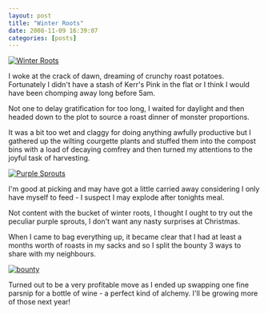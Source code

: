```yaml
---
layout: post
title: "Winter Roots"
date: 2008-11-09 16:39:07
categories: [posts]
---
```


[![Winter Roots](http://farm4.static.flickr.com/3153/3015043407_77b214e819_m.jpg)](http://www.flickr.com/photos/warriorwomen/3015043407/)

I woke at the crack of dawn, dreaming of crunchy roast potatoes. Fortunately I didn't have a stash of Kerr's Pink in the flat or I think I would have been chomping away long before 5am.

Not one to delay gratification for too long, I waited for daylight and then headed down to the plot to source a roast dinner of monster proportions.

It was a bit too wet and claggy for doing anything awfully productive but I gathered up the wilting courgette plants and stuffed them into the compost bins with a load of decaying comfrey and then turned my attentions to the joyful task of harvesting.

[![Purple Sprouts](http://farm4.static.flickr.com/3182/3015047087_f9d1793552_m.jpg)](http://www.flickr.com/photos/warriorwomen/3015047087/)

I'm good at picking and may have got a little carried away considering I only have myself to feed - I suspect I may explode after tonights meal.

Not content with the bucket of winter roots, I thought I ought to try out the peculiar purple sprouts, I don't want any nasty surprises at Christmas.

When I came to bag everything up, it became clear that I had at least a months worth of roasts in my sacks and so I split the bounty 3 ways to share with my neighbours.

[![bounty](http://farm4.static.flickr.com/3056/3015917216_45f58c9acf_m.jpg)](http://www.flickr.com/photos/warriorwomen/3015917216/)

Turned out to be a very profitable move as I ended up swapping one fine parsnip for a bottle of wine - a perfect kind of alchemy. I'll be growing more of those next year!
